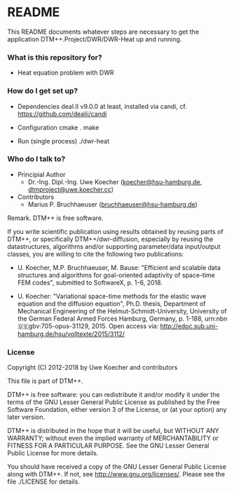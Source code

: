 # README #

This README documents whatever steps are necessary to get the application
  DTM++.Project/DWR/DWR-Heat
up and running.

### What is this repository for? ###

* Heat equation problem with DWR

### How do I get set up? ###

* Dependencies
deal.II v9.0.0 at least, installed via candi, cf. https://github.com/dealii/candi

* Configuration
cmake .
make

* Run (single process)
./dwr-heat


### Who do I talk to? ###

* Principial Author
    * Dr.-Ing. Dipl.-Ing. Uwe Koecher (koecher@hsu-hamburg.de, dtmproject@uwe.koecher.cc)
* Contributors
    * Marius P. Bruchhaeuser (bruchhaeuser@hsu-hamburg.de)

Remark. DTM++ is free software.

If you write scientific publication using results obtained by reusing parts
of DTM++, or specifically DTM++/dwr-diffusion, especially by reusing the
datastructures, algorithms and/or supporting parameter/data input/output
classes, you are willing to cite the following two publications:

- U. Koecher, M.P. Bruchhaeuser, M. Bause: "Efficient and scalable
  data structures and algorithms for goal-oriented adaptivity of space-time
  FEM codes", submitted to SoftwareX, p. 1-6, 2018.

- U. Koecher: "Variational space-time methods for the elastic wave equation
  and the diffusion equation", Ph.D. thesis,
  Department of Mechanical Engineering of the Helmut-Schmidt-University,
  University of the German Federal Armed Forces Hamburg, Germany, p. 1-188,
  urn:nbn:de:gbv:705-opus-31129, 2015. Open access via:
  http://edoc.sub.uni-hamburg.de/hsu/volltexte/2015/3112/


### License ###
Copyright (C) 2012-2018 by Uwe Koecher and contributors

This file is part of DTM++.

DTM++ is free software: you can redistribute it and/or modify
it under the terms of the GNU Lesser General Public License as
published by the Free Software Foundation, either
version 3 of the License, or (at your option) any later version.

DTM++ is distributed in the hope that it will be useful,
but WITHOUT ANY WARRANTY; without even the implied warranty of
MERCHANTABILITY or FITNESS FOR A PARTICULAR PURPOSE.  See the
GNU Lesser General Public License for more details.
 
You should have received a copy of the GNU Lesser General Public License
along with DTM++. If not, see <http://www.gnu.org/licenses/>.
Please see the file
	./LICENSE
for details.
